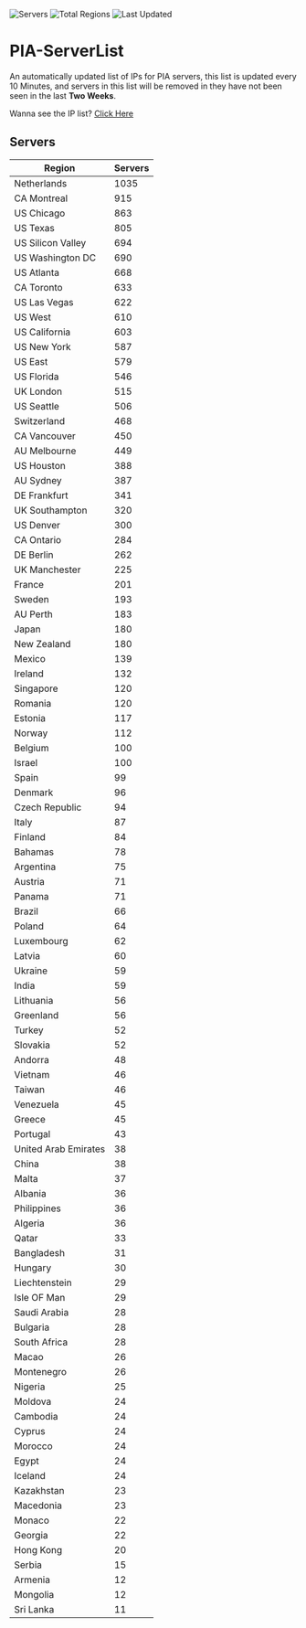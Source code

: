 ![Servers](https://img.shields.io/badge/Servers-19,074-darkgreen)
![Total Regions](https://img.shields.io/badge/Total_Regions-97-darkgreen)
![Last Updated](https://img.shields.io/badge/Last_Updated-July_29_2024_00:31_EDT-darkgreen)

# PIA-ServerList
An automatically updated list of IPs for PIA servers, this list is updated every 10 Minutes, and servers in this list will be removed in they have not been seen in the last **Two Weeks**.

Wanna see the IP list? [Click Here](./servers.json)

## Servers
| Region               | Servers |
|----------------------|---------|
| Netherlands | 1035 |
| CA Montreal | 915 |
| US Chicago | 863 |
| US Texas | 805 |
| US Silicon Valley | 694 |
| US Washington DC | 690 |
| US Atlanta | 668 |
| CA Toronto | 633 |
| US Las Vegas | 622 |
| US West | 610 |
| US California | 603 |
| US New York | 587 |
| US East | 579 |
| US Florida | 546 |
| UK London | 515 |
| US Seattle | 506 |
| Switzerland | 468 |
| CA Vancouver | 450 |
| AU Melbourne | 449 |
| US Houston | 388 |
| AU Sydney | 387 |
| DE Frankfurt | 341 |
| UK Southampton | 320 |
| US Denver | 300 |
| CA Ontario | 284 |
| DE Berlin | 262 |
| UK Manchester | 225 |
| France | 201 |
| Sweden | 193 |
| AU Perth | 183 |
| Japan | 180 |
| New Zealand | 180 |
| Mexico | 139 |
| Ireland | 132 |
| Singapore | 120 |
| Romania | 120 |
| Estonia | 117 |
| Norway | 112 |
| Belgium | 100 |
| Israel | 100 |
| Spain | 99 |
| Denmark | 96 |
| Czech Republic | 94 |
| Italy | 87 |
| Finland | 84 |
| Bahamas | 78 |
| Argentina | 75 |
| Austria | 71 |
| Panama | 71 |
| Brazil | 66 |
| Poland | 64 |
| Luxembourg | 62 |
| Latvia | 60 |
| Ukraine | 59 |
| India | 59 |
| Lithuania | 56 |
| Greenland | 56 |
| Turkey | 52 |
| Slovakia | 52 |
| Andorra | 48 |
| Vietnam | 46 |
| Taiwan | 46 |
| Venezuela | 45 |
| Greece | 45 |
| Portugal | 43 |
| United Arab Emirates | 38 |
| China | 38 |
| Malta | 37 |
| Albania | 36 |
| Philippines | 36 |
| Algeria | 36 |
| Qatar | 33 |
| Bangladesh | 31 |
| Hungary | 30 |
| Liechtenstein | 29 |
| Isle OF Man | 29 |
| Saudi Arabia | 28 |
| Bulgaria | 28 |
| South Africa | 28 |
| Macao | 26 |
| Montenegro | 26 |
| Nigeria | 25 |
| Moldova | 24 |
| Cambodia | 24 |
| Cyprus | 24 |
| Morocco | 24 |
| Egypt | 24 |
| Iceland | 24 |
| Kazakhstan | 23 |
| Macedonia | 23 |
| Monaco | 22 |
| Georgia | 22 |
| Hong Kong | 20 |
| Serbia | 15 |
| Armenia | 12 |
| Mongolia | 12 |
| Sri Lanka | 11 |